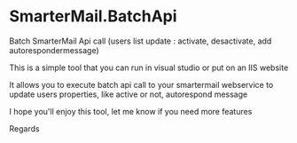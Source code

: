 # SmarterMail.BatchApi
Batch SmarterMail Api call (users list update : activate, desactivate, add autorespondermessage)

This is a simple tool that you can run in visual studio or put on an IIS website

It allows you to execute batch api call to your smartermail webservice to update users properties, like active or not, autorespond message

I hope you'll enjoy this tool, let me know if you need more features

Regards
